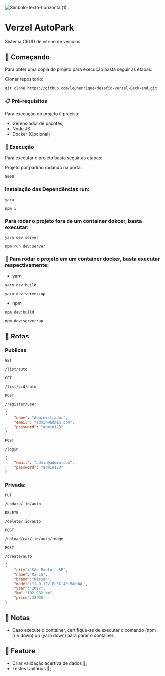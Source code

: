 ![Símbolo-texto-horizontal(1)](https://user-images.githubusercontent.com/68018921/199128538-76654f75-afe5-4906-a9c4-f47a7fa48bd5.png)
# Verzel AutoPark 


Sistema CRUD de vitrine de veiculos.

## 🚀 Começando

Para obter uma copia do projeto para execução basta seguir as etapas:

Clonar repositorio:

```
git clone https://github.com/le0henr1que/desafio-verzel-Back-end.git
```

### 📋 Pré-requisitos

Para execução do projeto é preciso:

* Gerenciador de pacotes;
* Node JS
* Docker (Opcional)


### 🔧 Execução

Para executar o projeto basta seguir as etapas:


Projeto por padrão rodando na porta:

`5000`

### Instalação das Dependências run:
```
yarn 
```

```
npm i
```
### Para rodar o projeto fora de um container dokcer, basta executar:

```
yarn dev:server
```

```
npm run dev:server
```

### 🐋 Para rodar o projeto em um container docker, basta executar respectivamente:

* yarn 

```
yarn dev:build
```

```
yarn dev:server:up
```

* npm 

```
npm dev:build
```

```
npm dev:server:up
```

## 🏁 Rotas

### Publicas 

`GET`
```
/list/auto
```
`GET`
```
/list/:id/auto
```
`POST`
```
/register/user
```
```json
{
    "name": "Administrador",
    "email": "admin@admin.com",
    "password": "admin123"
}
```

`POST`
```
/login
```
```json
{
    "email": "admin@admin.com",
    "password": "admin123"
}
```

### Privada:

`PUT`
```
/update/:id/auto
```
`DELETE`
```
/delete/:id/auto
```
`POST`
```
/upload/car/:id/auto/image
```
`POST`
```
/create/auto
```
```json
{
    "city":"São Paulo - SP",
    "name":"March",
    "brand":"Nissan", 
    "model":"1.O 12V FLEX 4P MANUAL", 
    "year":"2017", 
    "km":"102.982 km", 
    "price":38000
}
```

## 📄 Notas

 * Caso execute o container, certifique-se de executar o comando (npm run down) ou (yarn down) para parar o container.


## 🎁 Feature

* Criar validação acertiva de dados 📢;
* Testes Unitários 📢;







